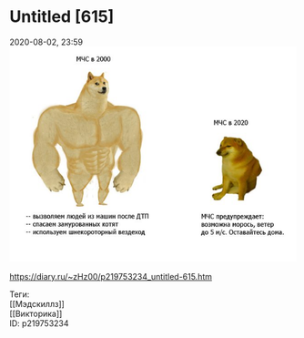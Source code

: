 Untitled [615]
===============

   
 2020-08-02, 23:59   
    [![](pics/p2xkTdfl.png)](https://i.imgur.com/p2xkTdf.png)     
    
 <https://diary.ru/~zHz00/p219753234_untitled-615.htm>   
   
 Теги:   
 [[Мэдскиллз]]   
 [[Викторика]]   
 ID: p219753234